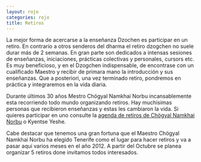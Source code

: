 ```yaml
---
layout: rojo
categories: rojo
title: Retiros
---  
```

La mejor forma de acercarse a la enseñanza Dzochen es participar en un retiro. En contrario a otros senderos del dharma el retiro dzogchen no suele durar más de 2 semanas. En gran parte son dedicados a intensas sesiones de enseñanzas, iniciaciones, prácticas colectivas y personales, cursors etc. Es muy beneficioso, y en el Dzogchen indispensable, de encontrase con un cualificado Maestro y recibir de primara mano la introducción y sus enseñanzas.
Que a posteriori, una vez terminado retiro, pondremos en práctica y integraremos en la vida diaria.

Durante últimos 30 años Mestro Chögyal Namkhai Norbu incansablemente esta recorriendo todo mundo organizando retiros. Hay muchisimas personas que recibieron enseñanzas y estas les cambiaron la vida. Si quieres participar en uno consulte la [agenda de retiros de Chögyal Namkhai Norbu](http://www.dzogchen.it/CNN-shcedule_20111118.pdf) o Kyentse Yeshe.

Cabe destacar que tenemos una gran fortuna que el Maestro Chögyal Namkhai Norbu ha elegido Tenerife como el lugar para hacer retiros y va a pasar aqui varios meses en el año 2012. A partir del Octubre se planea organizar 5 retiros done invitamos todos interesados. 